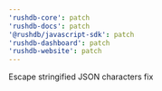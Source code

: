 ```yaml
---
'rushdb-core': patch
'rushdb-docs': patch
'@rushdb/javascript-sdk': patch
'rushdb-dashboard': patch
'rushdb-website': patch
---
```


Escape stringified JSON characters fix
